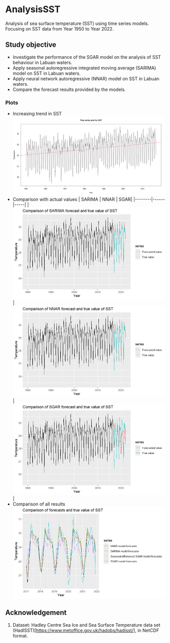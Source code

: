 # AnalysisSST
Analysis of sea surface temperature (SST) using time series models. Focusing on SST data from Year 1950 to Year 2022.

## Study objective
- Investigate the performance of the SGAR model on the analysis of SST behaviour in Labuan waters.
- Apply seasonal autoregressive integrated moving average (SARIMA) model on SST in Labuan waters.
- Apply neural network autoregressive (NNAR) model on SST in Labuan waters.
- Compare the forecast results provided by the models.

### Plots
- Increasing trend in SST
    ![SST data with trend](./images/time-series-plot-with-trend.png)
- Comparison with actual values
    | SARIMA | NNAR | SGAR|
    |--------|------|-----|
    |![SARIMA](./images/sarima-forecast-vs-actual.png) | ![NNAR](./images/nnar-forecast-vs-actual.png) | ![SGAR](./images/sgar-forecast-vs-actual.png) |
- Comparison of all results
    ![All results](./images/comparison-all-with-true.png)

## Acknowledgement
1. Dataset: Hadley Centre Sea Ice and Sea Surface Temperature data set (HadISST)[https://www.metoffice.gov.uk/hadobs/hadisst/], in NetCDF format.
